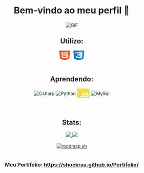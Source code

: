 <h1 align="center">Bem-vindo ao meu perfil 🌙</h1>

<div align="center">
 <div align="center">
  <div>
  <img align="center" src="https://i.pinimg.com/originals/74/85/c8/7485c8aae2394ff3106cd740b65a8d85.gif" alt="GIF">
  <br>
   <h2>Utilizo:</h2>
   <img align="center" alt="HTML" height="30" width="40" src="https://raw.githubusercontent.com/devicons/devicon/master/icons/html5/html5-original.svg">
   <img align="center" alt="CSS" height="30" width="40" src="https://raw.githubusercontent.com/devicons/devicon/master/icons/css3/css3-original.svg">
  </div>

  <div><br>
   <h2>Aprendendo:</h2>
   <img align="center" alt="Csharp" height="35" width="45" src="https://cdn.jsdelivr.net/gh/devicons/devicon/icons/csharp/csharp-original.svg">
    <img align="center" alt="Python" height="40" width="50" src="https://cdn.jsdelivr.net/gh/devicons/devicon/icons/python/python-original.svg">
   <img align="center" alt="JavaScript" height="30" width="40" src="https://raw.githubusercontent.com/devicons/devicon/master/icons/javascript/javascript-plain.svg">
   <img align="center" alt="MySql" height="30" width="40" src="https://cdn.jsdelivr.net/gh/devicons/devicon/icons/mysql/mysql-original.svg">
  </div>
 </div>

</div>

<br>
<br>

<div align="center">
 <h2>Stats:</h2>
 <a href="https://github.com/Shockraa">
 <img height="184em" src="https://github-readme-stats.vercel.app/api?username=Shockraa&show_icons=true&theme=tokyonight&include_all_commits=true&count_private=true">
 <img height="184em" src="https://github-readme-stats.vercel.app/api/top-langs/?username=Shockraa&layout=compact&langs_count=6&theme=tokyonight">
<br>
  <br>
  <a href="https://roadmap.sh"><img src="https://api.roadmap.sh/v1-badge/tall/64cad6f40d755ccbebd26ed2?variant=dark&roadmaps=frontend%2Cbackend%2Cjavascript%2Caspnet-core" alt="roadmap.sh"/></a>
  <br>
  <br>
  <h3>Meu Portifólio: <a href="https://shockraa.github.io/Portifolio/">https://shockraa.github.io/Portifolio/</a></h3>
</div>


